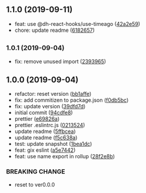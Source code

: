 ## 1.1.0 (2019-09-11)

* feat: use @dh-react-hooks/use-timeago ([42a2e59](https://github.com/danhuang1202/react-timeago.js/commit/42a2e59))
* chore: update readme ([6182657](https://github.com/danhuang1202/react-timeago.js/commit/6182657))

## <small>1.0.1 (2019-09-04)</small>

* fix: remove unused import ([2393965](https://github.com/danhuang1202/react-timeago.js/commit/2393965))

## 1.0.0 (2019-09-04)

* refactor: reset version ([bb1affe](https://github.com/danhuang1202/react-timeago.js/commit/bb1affe))
* fix: add commitizen to package.json ([f0db5bc](https://github.com/danhuang1202/react-timeago.js/commit/f0db5bc))
* fix: update version ([39dfd7d](https://github.com/danhuang1202/react-timeago.js/commit/39dfd7d))
* initial commit ([94cdfe8](https://github.com/danhuang1202/react-timeago.js/commit/94cdfe8))
* prettier ([e69826a](https://github.com/danhuang1202/react-timeago.js/commit/e69826a))
* prettier .eslintrc.js ([0213524](https://github.com/danhuang1202/react-timeago.js/commit/0213524))
* update readme ([5ffbcea](https://github.com/danhuang1202/react-timeago.js/commit/5ffbcea))
* update readme ([f5c638a](https://github.com/danhuang1202/react-timeago.js/commit/f5c638a))
* test: update snapshot ([1bea1dc](https://github.com/danhuang1202/react-timeago.js/commit/1bea1dc))
* feat: gix eslint ([a5e7442](https://github.com/danhuang1202/react-timeago.js/commit/a5e7442))
* feat: use name export in rollup ([28f2e8b](https://github.com/danhuang1202/react-timeago.js/commit/28f2e8b))


### BREAKING CHANGE

* reset to ver0.0.0

